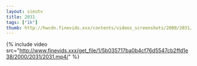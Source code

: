 ```yaml
--- 
layout: sieutv
title: 2031
tags: ["1k"]
thumb: http://hwcdn.finevids.xxx/contents/videos_screenshots/2000/2031/preview.mp4.jpg
---
```

{% include video src="http://www.finevids.xxx/get_file/1/5b035717ba0b4cf76d5547cb2ffd1e38/2000/2031/2031.mp4/" %} 
